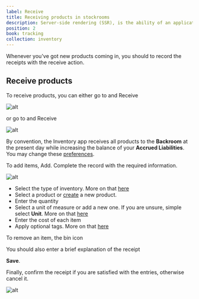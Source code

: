 ```yaml
---
label: Receive
title: Receiving products in stockrooms
description: Server-side rendering (SSR), is the ability of an application to contribute by displaying the web-page on the server instead of rendering it in the browser.
position: 2
book: tracking
collection: inventory
---
```


Whenever you've got new products coming in, you should to record the receipts with the receive action.

## Receive products

To receive products, you can either go to <go-to :path="['Receipts']"></go-to> and <button-action>Receive</button-action>

![alt](/docs/inventory/tracking/receive-new.png)

or go to <go-to :path="['Inventory']"></go-to> and <button-action>Receive</button-action>

![alt](/docs/inventory/tracking/receive-at-inv.png)

By convention, the Inventory app receives all products to the **Backroom** at the present day while increasing the balance of your **Accrued Liabilities**. You may change these [preferences](/docs/inventory/preferences).

To add items, <button-action>Add</button-action>. Complete the record with the required information.

![alt](/docs/inventory/tracking/receive-form.png)

- Select the type of inventory. More on that [here](/docs/inventory/get-started/overview)
- Select a product or [create](/docs/inventory/get-started/product) a new product.
- Enter the quantity
- Select a unit of measure or add a new one. If you are unsure, simple select **Unit**. More on that [here](/docs/inventory/get-started/overview)
- Enter the cost of each item
- Apply optional tags. More on that [here](/docs/inventory/get-started/overview)

To remove an item, <button-action>the bin icon</button-action>

You should also enter a brief explanation of the receipt

<button-action>**Save**</button-action>.

Finally, confirm the receipt if you are satisfied with the entries, otherwise cancel it.

![alt](/docs/inventory/tracking/receive-confirm.png)
